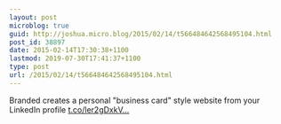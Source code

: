 ```yaml
---
layout: post
microblog: true
guid: http://joshua.micro.blog/2015/02/14/t566484642568495104.html
post_id: 38897
date: 2015-02-14T17:30:38+1100
lastmod: 2019-07-30T17:41:37+1100
type: post
url: /2015/02/14/t566484642568495104.html
---
```

Branded creates a personal "business card" style website from your LinkedIn profile [t.co/ler2gDxkV...](https://t.co/ler2gDxkVk)
